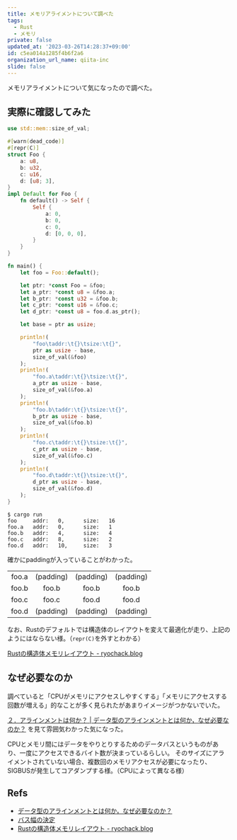 ```yaml
---
title: メモリアライメントについて調べた
tags:
  - Rust
  - メモリ
private: false
updated_at: '2023-03-26T14:28:37+09:00'
id: c5ea014a1285f4b6f2a6
organization_url_name: qiita-inc
slide: false
---
```

メモリアライメントについて気になったので調べた。

## 実際に確認してみた

```rust:main.rs
use std::mem::size_of_val;

#[warn(dead_code)]
#[repr(C)]
struct Foo {
    a: u8,
    b: u32,
    c: u16,
    d: [u8; 3],
}
impl Default for Foo {
    fn default() -> Self {
        Self {
            a: 0,
            b: 0,
            c: 0,
            d: [0, 0, 0],
        }
    }
}

fn main() {
    let foo = Foo::default();

    let ptr: *const Foo = &foo;
    let a_ptr: *const u8 = &foo.a;
    let b_ptr: *const u32 = &foo.b;
    let c_ptr: *const u16 = &foo.c;
    let d_ptr: *const u8 = foo.d.as_ptr();

    let base = ptr as usize;

    println!(
        "foo\taddr:\t{}\tsize:\t{}",
        ptr as usize - base,
        size_of_val(&foo)
    );
    println!(
        "foo.a\taddr:\t{}\tsize:\t{}",
        a_ptr as usize - base,
        size_of_val(&foo.a)
    );
    println!(
        "foo.b\taddr:\t{}\tsize:\t{}",
        b_ptr as usize - base,
        size_of_val(&foo.b)
    );
    println!(
        "foo.c\taddr:\t{}\tsize:\t{}",
        c_ptr as usize - base,
        size_of_val(&foo.c)
    );
    println!(
        "foo.d\taddr:\t{}\tsize:\t{}",
        d_ptr as usize - base,
        size_of_val(&foo.d)
    );
}
```

```
$ cargo run
foo     addr:   0,      size:   16
foo.a   addr:   0,      size:   1
foo.b   addr:   4,      size:   4
foo.c   addr:   8,      size:   2
foo.d   addr:   10,     size:   3
```

確かにpaddingが入っていることがわかった。

| | | | |
| :---: | :---: | :---: | :---: |
| foo.a | (padding) | (padding) | (padding) |
| foo.b | foo.b | foo.b | foo.b |
| foo.c | foo.c | foo.d | foo.d |
| foo.d | (padding) | (padding) | (padding) |

なお、Rustのデフォルトでは構造体のレイアウトを変えて最適化が走り、上記のようにはならない様。（`repr(C)`を外すとわかる）

[Rustの構造体メモリレイアウト - ryochack.blog](https://ryochack.hatenablog.com/entry/2018/03/23/184943)

## なぜ必要なのか

調べていると「CPUがメモリにアクセスしやすくする」「メモリにアクセスする回数が増える」的なことが多く見られたがあまりイメージがつかないでいた。

[２．アラインメントは何か？ | データ型のアラインメントとは何か，なぜ必要なのか？](http://www5d.biglobe.ne.jp/~noocyte/Programming/Alignment.html#WhatIsAlignment) を見て雰囲気わかった気になった。

CPUとメモリ間にはデータをやりとりするためのデータバスというものがあり、一度にアクセスできるバイト数が決まっているらしい。
そのサイズにアライメントされていない場合、複数回のメモリアクセスが必要になったり、SIGBUSが発生してコアダンプする様。（CPUによって異なる様）

## Refs

- [データ型のアラインメントとは何か，なぜ必要なのか？](http://www5d.biglobe.ne.jp/~noocyte/Programming/Alignment.html)
- [バス幅の決定](http://diode.matrix.jp/R8/DESIGN/RETROF_03_04.htm)
- [Rustの構造体メモリレイアウト - ryochack.blog](https://ryochack.hatenablog.com/entry/2018/03/23/184943)
